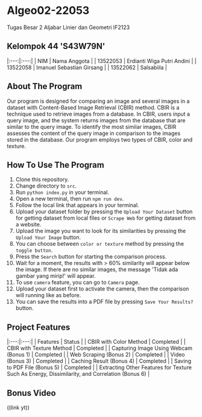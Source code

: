 # Algeo02-22053
Tugas Besar 2 Aljabar Linier dan Geometri IF2123
## Kelompok 44 'S43W79N'
|:---:|:---:|
| NIM | Nama Anggota |
| 13522053 | Erdianti Wiga Putri Andini |
| 13522058 | Imanuel Sebastian Girsang |
| 13522062 | Salsabiila |
## About The Program
Our program is designed for comparing an image and several images in a dataset with Content-Based Image Retrieval (CBIR) method. CBIR is a technique used to retrieve images from a database. In CBIR, users input a query image, and the system returns images from the database that are similar to the query image. To identify the most similar images, CBIR assesses the content of the query image in comparison to the images stored in the database. Our program employs two types of CBIR, color and texture. 
## How To Use The Program
1. Clone this repository.
2. Change directory to `src`.
3. Run `python index.py` in your terminal.
4. Open a new terminal, then run `npm run dev`.
5. Follow the local link that appears in your terminal.
6. Upload your dataset folder by pressing the `Upload Your Dataset` button for getting dataset from local files or `Scrape Web` for getting dataset from a website.
7. Upload the image you want to look for its similarities by pressing the `Upload Your Image` button.
8. You can choose between `color or texture` method by pressing the `toggle button`.
9. Press the `Search` button for starting the comparison process.
10. Wait for a moment, the results with > 60% similarity will appear below the image. If there are no similar images, the message 'Tidak ada gambar yang mirip!' will appear.
11. To use `camera` feature, you can go to `Camera` page.
12. Upload your dataset first to activate the camera, then the comparison will running like as before.
13. You can save the results into a PDF file by pressing `Save Your Results?` button.
## Project Features
|:---:|:---:|
| Features | Status |
| CBIR with Color Method | Completed |
| CBIR with Texture Method | Completed |
| Capturing Image Using Webcam (Bonus 1) | Completed |
| Web Scraping (Bonus 2) | Completed |
| Video (Bonus 3) | Completed |
| Caching Result (Bonus 4) | Completed |
| Saving to PDF File (Bonus 5) | Completed |
| Extracting Other Features for Texture Such As Energy, Dissimilarity, and Correlation (Bonus 6) |
## Bonus Video
((link yt))